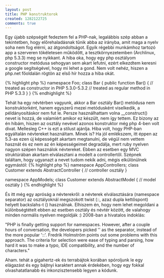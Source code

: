 ```yaml
---
layout: post
title: PHP konstruktorok
created: 1282122725
comments: true
---
```

Egy újabb szépségét fedeztem fel a PHP-nak, legalábbis szép abban a tekintetben, hogy előrehaladásnak tűnik abba az irányba, amit maga a nyelv soha nem fog elérni, az átgondoltságot. Egyik régebbi munkámhoz tartozó app a szerveren tökéletesen működött, a tesztkörnyezetemben (Archlinux, php 5.3.3) meg se nyikkant. A hiba oka, hogy egy php osztályom constructor metódusa sehogyan sem akart lefutni, ezért elkezdtem keresni a google segítségével, hogy mi lehet a gond. Nem volt nehéz, hiszen a php.net főoldalán rögtön az első hír hozza a hiba okát.

{% highlight php %}
namespace Foo;
class Bar {
    public function Bar() {
        // treated as constructor in PHP 5.3.0-5.3.2
        // treated as regular method in PHP 5.3.3
    }
}
{% endhighlight %}

Tehát ha egy névtérben vagyunk, akkor a Bar osztály Bar() metódusa nem konstruktorként, hanem egyszerű mezei metódusként viselkedik, a példányosításkor nem fut le. Persze használhattam volna __construct() nevet is hozzá, de valamiért amikor ez készült, nem így tettem. Ez bizony az én hibám, hiszen az osztály nevével azonos konstruktor még php 4-ben volt divat. Mellesleg C++ is ezt a stílust ajánlja. Hiba volt, hogy PHP-ban egyáltalán névtereket használtam. Minek is? Ha jól emlékszem, itt éppen az 5.3-as ezen új képességét akartam megtanulni, de végül nem vettem hasznát és ez nem az én képességeimet degradálja, mert ruby nyelven nagyon szépen használok névtereket. Ebben az esetben egy MVC struktúrában akartam elválasztani a modelt a controllertől. Szépnek találtam, hogy ugyanazt a nevet tudom nekik adni, mégis elkülönülnek egymástól:
{% highlight php %}
namespace AppControllers;
class Customer extends AbstractController {
    // controller osztály
}

namespace AppModels;
class Customer extends AbstractModel {
    // model osztály
}
{% endhighlight %}

És itt még egy apróság a névterekről: a névterek elválasztására (namespace separator) az osztályoknál megszokott twist (::, azaz dupla kettőspont) helyett backslahs-t (\) használnak. Elhiszem én, hogy nem lehet megoldani a különbségtételt ebben az esetben osztály és névtér között, de valahogy minden normális nyelven megoldják :) 2008-ban a hivatalos indoklás:

"PHP is finally getting support for namespaces. However, after a couple hours of conversation, the developers picked '\' as the separator, instead of the more popular '::'. Fredrik Holmström points out some problems with this approach. The criteria for selection were ease of typing and parsing, how hard it was to make a typo, IDE compatibility, and the number of characters."

Aham. tehát a gigahertz-ek és terrabájtok korában spóroljunk le egy elágazást és egy bájtnyi karaktert annak érdekében, hogy egy fokkal olvashatatlanabb és inkonzisztensebb legyen a kódunk.
